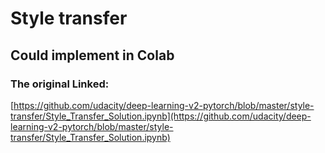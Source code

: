 # Style transfer
## Could implement in Colab

### The original Linked:
[https://github.com/udacity/deep-learning-v2-pytorch/blob/master/style-transfer/Style_Transfer_Solution.ipynb](https://github.com/udacity/deep-learning-v2-pytorch/blob/master/style-transfer/Style_Transfer_Solution.ipynb)
